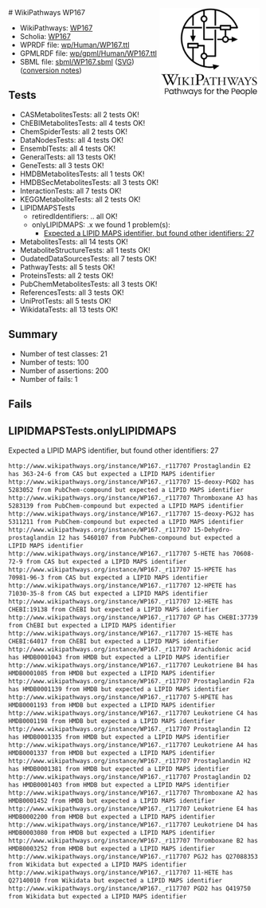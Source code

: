 <img style="float: right; width: 200px" src="../logo.png" />
# WikiPathways WP167

* WikiPathways: [WP167](https://identifiers.org/wikipathways:WP167)
* Scholia: [WP167](https://scholia.toolforge.org/wikipathways/WP167)
* WPRDF file: [wp/Human/WP167.ttl](../wp/Human/WP167.ttl)
* GPMLRDF file: [wp/gpml/Human/WP167.ttl](../wp/gpml/Human/WP167.ttl)
* SBML file: [sbml/WP167.sbml](../sbml/WP167.sbml) ([SVG](../sbml/WP167.svg)) ([conversion notes](../sbml/WP167.txt))

## Tests
* CASMetabolitesTests: all 2 tests OK!
* ChEBIMetabolitesTests: all 4 tests OK!
* ChemSpiderTests: all 2 tests OK!
* DataNodesTests: all 4 tests OK!
* EnsemblTests: all 4 tests OK!
* GeneralTests: all 13 tests OK!
* GeneTests: all 3 tests OK!
* HMDBMetabolitesTests: all 1 tests OK!
* HMDBSecMetabolitesTests: all 3 tests OK!
* InteractionTests: all 7 tests OK!
* KEGGMetaboliteTests: all 2 tests OK!
* LIPIDMAPSTests
    * retiredIdentifiers: .. all OK!
    * onlyLIPIDMAPS: .x we found 1 problem(s):
        * [Expected a LIPID MAPS identifier, but found other identifiers: 27](#d0bfb69e)
* MetabolitesTests: all 14 tests OK!
* MetaboliteStructureTests: all 1 tests OK!
* OudatedDataSourcesTests: all 7 tests OK!
* PathwayTests: all 5 tests OK!
* ProteinsTests: all 2 tests OK!
* PubChemMetabolitesTests: all 3 tests OK!
* ReferencesTests: all 3 tests OK!
* UniProtTests: all 5 tests OK!
* WikidataTests: all 13 tests OK!


## Summary

* Number of test classes: 21
* Number of tests: 100
* Number of assertions: 200
* Number of fails: 1

## Fails

<a name="d0bfb69e" />

## LIPIDMAPSTests.onlyLIPIDMAPS

Expected a LIPID MAPS identifier, but found other identifiers: 27
```
http://www.wikipathways.org/instance/WP167._r117707 Prostaglandin E2 has 363-24-6 from CAS but expected a LIPID MAPS identifier
http://www.wikipathways.org/instance/WP167._r117707 15-deoxy-PGD2 has 5283052 from PubChem-compound but expected a LIPID MAPS identifier
http://www.wikipathways.org/instance/WP167._r117707 Thromboxane A3 has 5283139 from PubChem-compound but expected a LIPID MAPS identifier
http://www.wikipathways.org/instance/WP167._r117707 15-deoxy-PGJ2 has 5311211 from PubChem-compound but expected a LIPID MAPS identifier
http://www.wikipathways.org/instance/WP167._r117707 15-Dehydro-prostaglandin I2 has 5460107 from PubChem-compound but expected a LIPID MAPS identifier
http://www.wikipathways.org/instance/WP167._r117707 5-HETE has 70608-72-9 from CAS but expected a LIPID MAPS identifier
http://www.wikipathways.org/instance/WP167._r117707 15-HPETE has 70981-96-3 from CAS but expected a LIPID MAPS identifier
http://www.wikipathways.org/instance/WP167._r117707 12-HPETE has 71030-35-8 from CAS but expected a LIPID MAPS identifier
http://www.wikipathways.org/instance/WP167._r117707 12-HETE has CHEBI:19138 from ChEBI but expected a LIPID MAPS identifier
http://www.wikipathways.org/instance/WP167._r117707 GP has CHEBI:37739 from ChEBI but expected a LIPID MAPS identifier
http://www.wikipathways.org/instance/WP167._r117707 15-HETE has CHEBI:64017 from ChEBI but expected a LIPID MAPS identifier
http://www.wikipathways.org/instance/WP167._r117707 Arachidonic acid has HMDB0001043 from HMDB but expected a LIPID MAPS identifier
http://www.wikipathways.org/instance/WP167._r117707 Leukotriene B4 has HMDB0001085 from HMDB but expected a LIPID MAPS identifier
http://www.wikipathways.org/instance/WP167._r117707 Prostaglandin F2a has HMDB0001139 from HMDB but expected a LIPID MAPS identifier
http://www.wikipathways.org/instance/WP167._r117707 5-HPETE has HMDB0001193 from HMDB but expected a LIPID MAPS identifier
http://www.wikipathways.org/instance/WP167._r117707 Leukotriene C4 has HMDB0001198 from HMDB but expected a LIPID MAPS identifier
http://www.wikipathways.org/instance/WP167._r117707 Prostaglandin I2 has HMDB0001335 from HMDB but expected a LIPID MAPS identifier
http://www.wikipathways.org/instance/WP167._r117707 Leukotriene A4 has HMDB0001337 from HMDB but expected a LIPID MAPS identifier
http://www.wikipathways.org/instance/WP167._r117707 Prostaglandin H2 has HMDB0001381 from HMDB but expected a LIPID MAPS identifier
http://www.wikipathways.org/instance/WP167._r117707 Prostaglandin D2 has HMDB0001403 from HMDB but expected a LIPID MAPS identifier
http://www.wikipathways.org/instance/WP167._r117707 Thromboxane A2 has HMDB0001452 from HMDB but expected a LIPID MAPS identifier
http://www.wikipathways.org/instance/WP167._r117707 Leukotriene E4 has HMDB0002200 from HMDB but expected a LIPID MAPS identifier
http://www.wikipathways.org/instance/WP167._r117707 Leukotriene D4 has HMDB0003080 from HMDB but expected a LIPID MAPS identifier
http://www.wikipathways.org/instance/WP167._r117707 Thromboxane B2 has HMDB0003252 from HMDB but expected a LIPID MAPS identifier
http://www.wikipathways.org/instance/WP167._r117707 PGJ2 has Q27088353 from Wikidata but expected a LIPID MAPS identifier
http://www.wikipathways.org/instance/WP167._r117707 11-HETE has Q27140010 from Wikidata but expected a LIPID MAPS identifier
http://www.wikipathways.org/instance/WP167._r117707 PGD2 has Q419750 from Wikidata but expected a LIPID MAPS identifier
```

